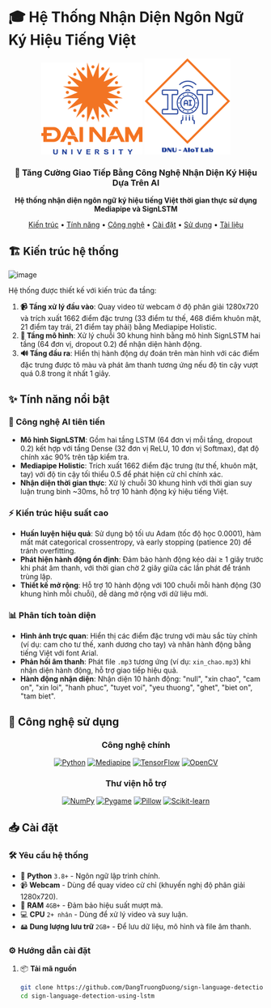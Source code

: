 # 🎓 Hệ Thống Nhận Diện Ngôn Ngữ Ký Hiệu Tiếng Việt

<div align="center">

<p align="center">
  <img src="images/logo.png" alt="Logo Đại học Đại Nam" width="200"/>
  <img src="images/AIoTLab_logo.png" alt="Logo AIoTLab" width="170"/>
</p>

</div>

<h3 align="center">🔬 Tăng Cường Giao Tiếp Bằng Công Nghệ Nhận Diện Ký Hiệu Dựa Trên AI</h3>

<p align="center">
  <strong>Hệ thống nhận diện ngôn ngữ ký hiệu tiếng Việt thời gian thực sử dụng Mediapipe và SignLSTM</strong>
</p>

<p align="center">
  <a href="#🏗️-kiến-trúc-hệ-thống">Kiến trúc</a> •
  <a href="#✨-tính-năng-nổi-bật">Tính năng</a> •
  <a href="#🔧-công-nghệ-sử-dụng">Công nghệ</a> •
  <a href="#📥-cài-đặt">Cài đặt</a> •
  <a href="#🚀-bắt-đầu-sử-dụng">Sử dụng</a> •
  <a href="#📚-tài-liệu-hướng-dẫn">Tài liệu</a>
</p>

## 🏗️ Kiến trúc hệ thống

<p align="center">
  
 ![image](https://github.com/user-attachments/assets/a5cbe623-ee82-4d33-acc6-5cb40792f1ae)
</p>

Hệ thống được thiết kế với kiến trúc đa tầng:

1. **📹 Tầng xử lý đầu vào**: Quay video từ webcam ở độ phân giải 1280x720 và trích xuất 1662 điểm đặc trưng (33 điểm tư thế, 468 điểm khuôn mặt, 21 điểm tay trái, 21 điểm tay phải) bằng Mediapipe Holistic.
2. **🧠 Tầng mô hình**: Xử lý chuỗi 30 khung hình bằng mô hình SignLSTM hai tầng (64 đơn vị, dropout 0.2) để nhận diện hành động.
3. **🔊 Tầng đầu ra**: Hiển thị hành động dự đoán trên màn hình với các điểm đặc trưng được tô màu và phát âm thanh tương ứng nếu độ tin cậy vượt quá 0.8 trong ít nhất 1 giây.

## ✨ Tính năng nổi bật

### 🧠 Công nghệ AI tiên tiến
- **Mô hình SignLSTM**: Gồm hai tầng LSTM (64 đơn vị mỗi tầng, dropout 0.2) kết hợp với tầng Dense (32 đơn vị ReLU, 10 đơn vị Softmax), đạt độ chính xác 90% trên tập kiểm tra.
- **Mediapipe Holistic**: Trích xuất 1662 điểm đặc trưng (tư thế, khuôn mặt, tay) với độ tin cậy tối thiểu 0.5 để phát hiện cử chỉ chính xác.
- **Nhận diện thời gian thực**: Xử lý chuỗi 30 khung hình với thời gian suy luận trung bình ~30ms, hỗ trợ 10 hành động ký hiệu tiếng Việt.

### ⚡ Kiến trúc hiệu suất cao
- **Huấn luyện hiệu quả**: Sử dụng bộ tối ưu Adam (tốc độ học 0.0001), hàm mất mát categorical crossentropy, và early stopping (patience 20) để tránh overfitting.
- **Phát hiện hành động ổn định**: Đảm bảo hành động kéo dài ≥ 1 giây trước khi phát âm thanh, với thời gian chờ 2 giây giữa các lần phát để tránh trùng lặp.
- **Thiết kế mở rộng**: Hỗ trợ 10 hành động với 100 chuỗi mỗi hành động (30 khung hình mỗi chuỗi), dễ dàng mở rộng với dữ liệu mới.

### 📊 Phân tích toàn diện
- **Hình ảnh trực quan**: Hiển thị các điểm đặc trưng với màu sắc tùy chỉnh (ví dụ: cam cho tư thế, xanh dương cho tay) và nhãn hành động bằng tiếng Việt với font Arial.
- **Phản hồi âm thanh**: Phát file `.mp3` tương ứng (ví dụ: `xin_chao.mp3`) khi nhận diện hành động, hỗ trợ giao tiếp hiệu quả.
- **Hành động nhận diện**: Nhận diện 10 hành động: "null", "xin chao", "cam on", "xin loi", "hanh phuc", "tuyet voi", "yeu thuong", "ghet", "biet on", "tam biet".

## 🔧 Công nghệ sử dụng

<div align="center">

### Công nghệ chính
[![Python](https://img.shields.io/badge/Python-3776AB?style=for-the-badge&logo=python&logoColor=yellow)](https://www.python.org/)
[![Mediapipe](https://img.shields.io/badge/Mediapipe-4285F4?style=for-the-badge&logo=google&logoColor=white)](https://mediapipe.dev/)
[![TensorFlow](https://img.shields.io/badge/TensorFlow-FF6F00?style=for-the-badge&logo=tensorflow&logoColor=white)](https://www.tensorflow.org/)
[![OpenCV](https://img.shields.io/badge/OpenCV-5C3EE8?style=for-the-badge&logo=opencv&logoColor=white)](https://opencv.org/)
### Thư viện hỗ trợ
[![NumPy](https://img.shields.io/badge/NumPy-013243?style=for-the-badge&logo=numpy&logoColor=white)](https://numpy.org/)
[![Pygame](https://img.shields.io/badge/Pygame-000000?style=for-the-badge&logo=pygame&logoColor=yellow)](https://www.pygame.org/)
[![Pillow](https://img.shields.io/badge/Pillow-000000?style=for-the-badge&logo=python&logoColor=white)](https://python-pillow.org/)
[![Scikit-learn](https://img.shields.io/badge/Scikit--learn-F7931E?style=for-the-badge&logo=scikit-learn&logoColor=white)](https://scikit-learn.org/)

</div>

## 📥 Cài đặt

### 🛠️ Yêu cầu hệ thống

- 🐍 **Python** `3.8+` - Ngôn ngữ lập trình chính.
- 📹 **Webcam** - Dùng để quay video cử chỉ (khuyến nghị độ phân giải 1280x720).
- 💾 **RAM** `4GB+` - Đảm bảo hiệu suất mượt mà.
- 💻 **CPU** `2+ nhân` - Dùng để xử lý video và suy luận.
- 🖴 **Dung lượng lưu trữ** `2GB+` - Để lưu dữ liệu, mô hình và file âm thanh.

### ⚙️ Hướng dẫn cài đặt

1. 📦 **Tải mã nguồn**
   ```bash
   git clone https://github.com/DangTruongDuong/sign-language-detection-using-lstm
   cd sign-language-detection-using-lstm
